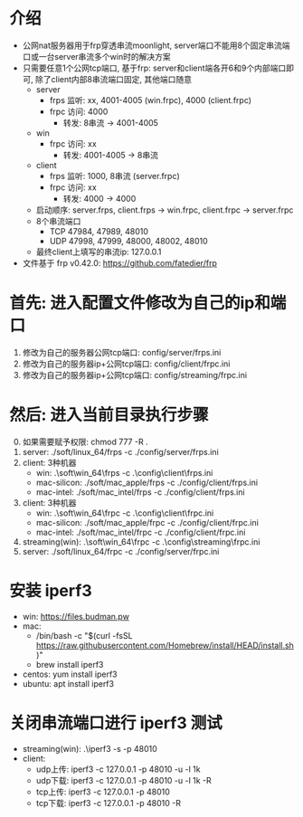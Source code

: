 # 介绍
- 公网nat服务器用于frp穿透串流moonlight, server端口不能用8个固定串流端口或一台server串流多个win时的解决方案
- 只需要任意1个公网tcp端口, 基于frp: server和client端各开6和9个内部端口即可, 除了client内部8串流端口固定, 其他端口随意
  - server
      - frps 监听: xx, 4001-4005 (win.frpc), 4000 (client.frpc)
      - frpc 访问: 4000
          - 转发: 8串流 → 4001-4005
  - win
      - frpc 访问: xx
          - 转发: 4001-4005 → 8串流
  - client
      - frps 监听: 1000, 8串流 (server.frpc)
      - frpc 访问: xx
          - 转发: 4000 → 4000
  - 启动顺序: server.frps, client.frps → win.frpc, client.frpc → server.frpc
  - 8个串流端口
      - TCP 47984, 47989, 48010
      - UDP 47998, 47999, 48000, 48002, 48010
  - 最终client上填写的串流ip: 127.0.0.1
- 文件基于 frp v0.42.0: https://github.com/fatedier/frp

# 首先: 进入配置文件修改为自己的ip和端口
1. 修改为自己的服务器公网tcp端口: config/server/frps.ini
2. 修改为自己的服务器ip+公网tcp端口: config/client/frpc.ini
3. 修改为自己的服务器ip+公网tcp端口: config/streaming/frpc.ini

# 然后: 进入当前目录执行步骤
0. 如果需要赋予权限: chmod 777 -R .
1. server: ./soft/linux_64/frps -c ./config/server/frps.ini
2. client: 3种机器
   - win: .\soft\win_64\frps -c .\config\client\frps.ini
   - mac-silicon: ./soft/mac_apple/frps -c ./config/client/frps.ini
   - mac-intel: ./soft/mac_intel/frps -c ./config/client/frps.ini
3. client: 3种机器
   - win: .\soft\win_64\frpc -c .\config\client\frpc.ini
   - mac-silicon: ./soft/mac_apple/frpc -c ./config/client/frpc.ini
   - mac-intel: ./soft/mac_intel/frpc -c ./config/client/frpc.ini
4. streaming(win): .\soft\win_64\frpc -c .\config\streaming\frpc.ini
5. server: ./soft/linux_64/frpc -c ./config/server/frpc.ini

# 安装 iperf3
- win: https://files.budman.pw
- mac:
  - /bin/bash -c "$(curl -fsSL https://raw.githubusercontent.com/Homebrew/install/HEAD/install.sh)"
  - brew install iperf3
- centos: yum install iperf3
- ubuntu: apt install iperf3

# 关闭串流端口进行 iperf3 测试
- streaming(win): .\iperf3 -s -p 48010
- client:
  - udp上传: iperf3 -c 127.0.0.1 -p 48010 -u -l 1k
  - udp下载: iperf3 -c 127.0.0.1 -p 48010 -u -l 1k -R
  - tcp上传: iperf3 -c 127.0.0.1 -p 48010
  - tcp下载: iperf3 -c 127.0.0.1 -p 48010 -R
